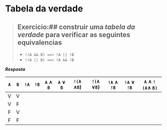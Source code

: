 # Tabela da verdade

> ## Exercicio:## construir uma _tabela da verdade_ para verificar as seguintes equivalencias
> - `!(A && B) ==> !A || !B`
> - `!(A || B) ==> !A && !B`

***Resposta***

**`A`**   |   **`B`**   |   **`!A`**   |   **`!B`**   |   **`A` &and; `B`**   |  **`A` &or; `B`**  |  **`!(A` &and;`B`)**  |   **`!(A` &or;`B`)**   |   **`!A` &and; `!B`**  |   **`!A` &or; `!B`**  | **`A` &and; `!(A`&and; `B)`**
:---:|:---:|:---:|:---:|:---:|:---:|:---:|:---:|:---:|:---:|:---:
V | V |
V | F |
F | V |
F | F | 